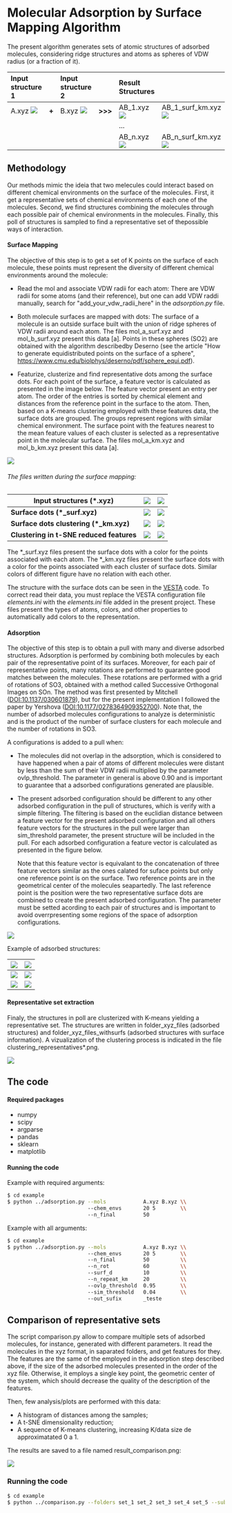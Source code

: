 # Molecular Adsorption by Surface Mapping Algorithm

The present algorithm generates sets of atomic structures of adsorbed molecules, considering ridge structures and atoms as spheres of VDW radius (or a fraction of it).

| Input structure 1                |       | Input structure 2                |         | Result Structures                                                | |
|:---------------------------------|-------|:---------------------------------|---------|:-----------------------------------------------------------------|-|
| A.xyz ![](.figures/cluster.png)  | **+** | B.xyz ![](.figures/molecule.png) | **>>>** | AB_1.xyz ![](.figures/99.png)                                    |  AB_1_surf_km.xyz ![](.figures/99_surf_km.png) |
|                                  |       |                                  |         |  ...                                                             | |
|                                  |       |                                  |         | AB_n.xyz ![](.figures/97.png)                                    |  AB_n_surf_km.xyz ![](.figures/97_surf_km.png) |

## Methodology

Our methods mimic the ideia that two melecules could interact based on different chemical environments on the surface of the molecules. First, it get a representative sets of chemical environments of each one of the molecules. Second, we find structures combining the molecules through each possible pair of chemical environments in the molecules. Finally, this poll of structures is sampled to find a representative set of thepossible ways of interaction.

#### Surface Mapping

The objective of this step is to get a set of K points on the surface of each molecule, these points must represent the diversity of different chemical environments around the molecule:

- Read the mol and associate VDW radii for each atom:
    There are VDW radii for some atoms (and their reference), but one can add VDW raddi manually, search for "add_your_vdw_radii_here" in the *adsorption.py* file.

- Both molecule surfaces are mapped with dots:
    The surface of a molecule is an outside surface built with the union of  ridge spheres of VDW radii around each atom. The files mol_a_surf.xyz and mol_b_surf.xyz present this data [a]. Points in these spheres (SO2) are obtained with the algorithm describedby Deserno (see the article "How to generate equidistributed points on the surface of a sphere", https://www.cmu.edu/biolphys/deserno/pdf/sphere_equi.pdf).

- Featurize, clusterize and find representative dots among the surface dots.
    For each point of the surface, a feature vector is calculated as presented in the image below. The feature vector present an entry per atom. The order of the entries is sorted by chemical element and distances from the reference point in the surface to the atom. Then, based on a K-means clustering employed with these features data, the surface dots are grouped. The groups represent regions with similar chemical environment. The surface point with the features nearest to the mean feature values of each cluster is selected as a representative point in the molecular surface. The files mol_a_km.xyz and mol_b_km.xyz present this data [a].

![](.figures/surface_feature_vector.png)

###### The files written during the surface mapping:

| Input structures (*.xyz)   | ![](.figures/cluster.png)      | ![](.figures/molecule.png)
|---------------------------|-------------------------------|---------------------------
| **Surface dots (*_surf.xyz)**          | ![](.figures/cluster_surf.png) | ![](.figures/molecule_surf.png)
| **Surface dots clustering (*_km.xyz)** | ![](.figures/cluster_km.png)   | ![](.figures/molecule_km.png)
| **Clustering in t-SNE reduced features** | ![](.figures/cluster_km_tsne.png) | ![](.figures/molecule_km_tsne.png)

The \*_surf.xyz files present the surface dots with a color for the points associated with each atom. The \*_km.xyz files present the surface dots with a color for the points associated with each cluster of surface dots. Similar colors of different figure have no relation with each other.

The structure with the surface dots can be seen in the [VESTA](https://jp-minerals.org/vesta/en/download.html) code. To correct read their data, you must replace the VESTA configuration file *elements.ini* with the *elements.ini* file added in the present project. These files present the types of atoms, colors, and other properties to automatically add colors to the representation.

#### Adsorption

The objective of this step is to obtain a pull with many and diverse adsorbed structures. Adsorption is performed by combining both molecules by each pair of the representative point of its surfaces. Moreover, for each pair of representative points, many rotations are performed to guarantee good matches between the molecules. These rotations are performed with a grid of rotations of SO3, obtained with a method called Successive Orthogonal Images on SOn. The method was first presented by Mitchell ([DOI:10.1137/030601879](https://doi.org/10.1137/030601879)), but for the present implementation I followed the paper by Yershova ([DOI:10.1177/0278364909352700](https://doi.org/10.1177/0278364909352700)). Note that, the number of adsorbed molecules configurations to analyze is deterministic and is the product of the number of surface clusters for each molecule and the number of rotations in SO3.

A configurations is added to a pull when:
 - The molecules did not overlap in the adsorption, which is considered to have happened when a pair of atoms of different molecules were distant by less than the sum of their VDW radii multiplied by the parameter ovlp_threshold. The parameter in general is above 0.90 and is important to guarantee that a adsorbed configurations generated are plausible.

 - The present adsorbed configuration should be different to any other adsorbed configuration in the pull of structures, which is verify with a simple filtering. The filtering is based on the euclidian distance between a feature vector for the present adsorbed configuration and all others feature vectors for the structures in the pull were larger than sim_threshold parameter, the present structure will be included in the pull. For each adsorbed configuration a feature vector is calculated as presented in the figure below.

    Note that this feature vector is equivalant to the concatenation of three feature vectors similar as the ones calated for suface points but only one reference point is on the surface. Two reference points are in the geometrical center of the molecules seapartedly. The last reference point is the position were the two representative surface dots are combined to create the present adsorbed configuration. The parameter must be setted acording to each pair of structures and is important to avoid overrpresenting some regions of the space of adsorption configurations.


![](.figures/adsorbed_structure_feature_vector.png)

Example of adsorbed structures:

| ![](.figures/97.png) | ![](.figures/97_surf_km.png)
|---------------------|-----------------------------|
| ![](.figures/99.png) | ![](.figures/99_surf_km.png)
| ![](.figures/98.png) | ![](.figures/98_surf_km.png)

#### Representative set extraction

Finaly, the structures in poll are clusterized with K-means yielding a representative set. The structures are written in folder_xyz_files (adsorbed structures) and folder_xyz_files_withsurfs (adsorbed structures with surface information).
A vizualization of the clustering process is indicated in the file clustering_representatives*.png.

![](.figures/clustering_representatives_2.png)

## The code

#### Required packages

- numpy
- scipy
- argparse
- pandas
- sklearn
- matplotlib

#### Running the code

Example with required arguments:
```bash
$ cd example
$ python ../adsorption.py --mols            A.xyz B.xyz \\
                          --chem_envs       20 5        \\
                          --n_final         50
```

Example with all arguments:
```bash
$ cd example
$ python ../adsorption.py --mols            A.xyz B.xyz \\
                          --chem_envs       20 5        \\
                          --n_final         50          \\
                          --n_rot           60          \\
                          --surf_d          10          \\
                          --n_repeat_km     20          \\
                          --ovlp_threshold  0.95        \\
                          --sim_threshold   0.04        \\
                          --out_sufix       _teste
```

## Comparison of representative sets

The script comparison.py allow to compare multiple sets of adsorbed molecules, for instance, generated with different parameters. It read the molecules in the xyz format, in saparated folders, and get features for they. The features are the same of the employed in the adsorption step described above, if the size of the adsorbed molecules presented in the order of the xyz file. Otherwise, it employs a single key point, the geometric center of the system, which should decrease the quality of the description of the features.

Then, few analysis/plots are performed with this data:
- A histogram of distances among the samples;
- A t-SNE dimensionality reduction;
- A sequence of K-means clustering, increasing K/data size de approximatated 0 a 1.

The results are saved to a file named result_comparison.png:

![](.figures/result_comparison.png)

### Running the code

```bash
$ cd example
$ python ../comparison.py --folders set_1 set_2 set_3 set_4 set_5 --subs_ns 9 3
```
